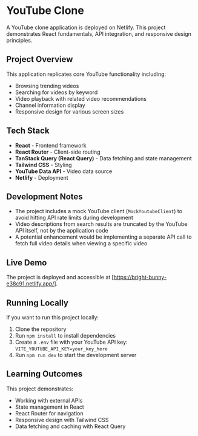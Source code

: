 # YouTube Clone

A YouTube clone application is deployed on Netlify. This project demonstrates React fundamentals, API integration, and responsive design principles.

## Project Overview

This application replicates core YouTube functionality including:

- Browsing trending videos
- Searching for videos by keyword
- Video playback with related video recommendations
- Channel information display
- Responsive design for various screen sizes

## Tech Stack

- **React** - Frontend framework
- **React Router** - Client-side routing
- **TanStack Query (React Query)** - Data fetching and state management
- **Tailwind CSS** - Styling
- **YouTube Data API** - Video data source
- **Netlify** - Deployment

## Development Notes

- The project includes a mock YouTube client (`MockYoutubeClient`) to avoid hitting API rate limits during development
- Video descriptions from search results are truncated by the YouTube API itself, not by the application code
- A potential enhancement would be implementing a separate API call to fetch full video details when viewing a specific video

## Live Demo

The project is deployed and accessible at [https://bright-bunny-e38c91.netlify.app/].

## Running Locally

If you want to run this project locally:

1. Clone the repository
2. Run `npm install` to install dependencies
3. Create a `.env` file with your YouTube API key: `VITE_YOUTUBE_API_KEY=your_key_here`
4. Run `npm run dev` to start the development server

## Learning Outcomes

This project demonstrates:
- Working with external APIs
- State management in React
- React Router for navigation
- Responsive design with Tailwind CSS
- Data fetching and caching with React Query